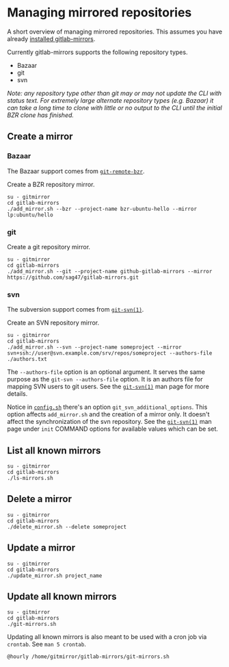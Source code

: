 # Managing mirrored repositories

A short overview of managing mirrored repositories.  This assumes you have already [installed gitlab-mirrors](installation.md).

Currently gitlab-mirrors supports the following repository types.

* Bazaar
* git
* svn

*Note: any repository type other than git may or may not update the CLI with status text.  For extremely large alternate repository types (e.g. Bazaar) it can take a long time to clone with little or no output to the CLI until the initial BZR clone has finished.*

## Create a mirror

### Bazaar

The Bazaar support comes from [`git-remote-bzr`](https://github.com/felipec/git/wiki/git-remote-bzr).

Create a BZR repository mirror.

    su - gitmirror
    cd gitlab-mirrors
    ./add_mirror.sh --bzr --project-name bzr-ubuntu-hello --mirror lp:ubuntu/hello

### git

Create a git repository mirror.

    su - gitmirror
    cd gitlab-mirrors
    ./add_mirror.sh --git --project-name github-gitlab-mirrors --mirror https://github.com/sag47/gitlab-mirrors.git

### svn

The subversion support comes from [`git-svn(1)`][git-svn-man].

Create an SVN repository mirror.

    su - gitmirror
    cd gitlab-mirrors
    ./add_mirror.sh --svn --project-name someproject --mirror svn+ssh://user@svn.example.com/srv/repos/someproject --authors-file ./authors.txt

The `--authors-file` option is an optional argument.  It serves the same purpose as the `git-svn --authors-file` option.  It is an authors file for mapping SVN users to git users.  See the [`git-svn(1)`][git-svn-man] man page for more details.

Notice in [`config.sh`](../config.sh.SAMPLE) there's an option `git_svn_additional_options`.  This option affects `add_mirror.sh` and the creation of a mirror only.  It doesn't affect the synchronization of the svn repository.  See the [`git-svn(1)`][git-svn-man] man page under `init` COMMAND options for available values which can be set.

## List all known mirrors

    su - gitmirror
    cd gitlab-mirrors
    ./ls-mirrors.sh

## Delete a mirror

    su - gitmirror
    cd gitlab-mirrors
    ./delete_mirror.sh --delete someproject

## Update a mirror

    su - gitmirror
    cd gitlab-mirrors
    ./update_mirror.sh project_name

## Update all known mirrors

    su - gitmirror
    cd gitlab-mirrors
    ./git-mirrors.sh

Updating all known mirrors is also meant to be used with a cron job via `crontab`.  See `man 5 crontab`.

    @hourly /home/gitmirror/gitlab-mirrors/git-mirrors.sh

[git-svn-man]: https://www.kernel.org/pub/software/scm/git/docs/git-svn.html
